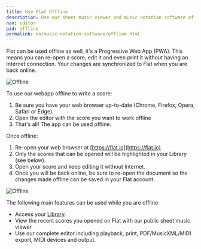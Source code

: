 ```yaml
---
title: Use Flat Offline
description: Use our sheet music viewer and music notation software offline
nav: editor
pid: offline
permalink: en/music-notation-software/offline.html
---
```


Flat can be used offline as well, it's a Progressive Web App (PWA). This means you can re-open a score, edit it and even print it without having an Internet connection. Your changes are synchronized to Flat when you are back online.

![Offline](/help/assets/img/editor/offline.gif)

To use our webapp offline to write a score:

1. Be sure you have your web browser up-to-date (Chrome, Firefox, Opera, Safari or Edge).
2. Open the editor with the score you want to work offline
3. That's all! The app can be used offline.

Once offline:
1. Re-open your web browser at [https://flat.io](https://flat.io)
2. Only the scores that can be opened will be highlighted in your Library (see below).
3. Open your score and keep editing it without Internet.
4. Once you will be back online, be sure to re-open the document so the changes made offline can be saved in your Flat account.

![Offline](/help/assets/img/editor/offline-library.png)

The following main features can be used while you are offline:

* Access your [Library](https://flat.io/my-library).
* View the recent scores you opened on Flat with our public sheet music viewer.
* Use our complete editor including playback, print, PDF/MusicXML/MIDI export, MIDI devices and output.